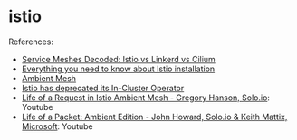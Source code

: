 # istio

References:

- [Service Meshes Decoded: Istio vs Linkerd vs Cilium](https://livewyer.io/blog/service-meshes-decoded-istio-vs-linkerd-vs-cilium/)
- [Everything you need to know about Istio installation](https://blog.howardjohn.info/posts/istio-install/)
- [Ambient Mesh](https://ambientmesh.io/docs/quickstart/)
- [Istio has deprecated its In-Cluster Operator](https://istio.io/latest/blog/2024/in-cluster-operator-deprecation-announcement/)
- [Life of a Request in Istio Ambient Mesh - Gregory Hanson, Solo.io](https://youtu.be/IVADUaLqJbE?si=GaZj8-Id7gxcTQyp): Youtube
- [Life of a Packet: Ambient Edition - John Howard, Solo.io & Keith Mattix, Microsoft](https://youtu.be/5IJwd9X5Yk8?si=oE1rP93amEspfVq1): Youtube
